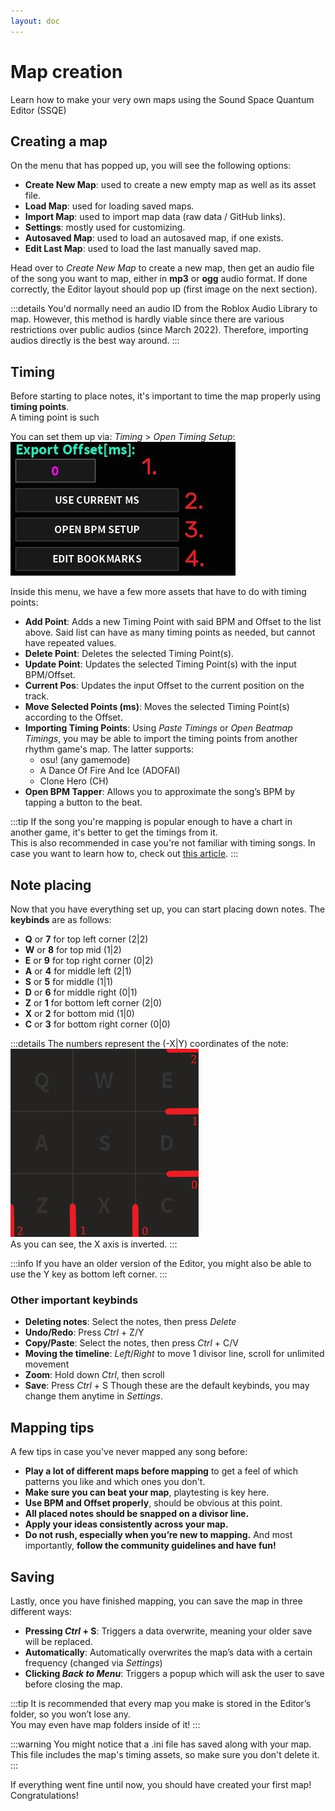 ```yaml
---
layout: doc
---
```


# Map creation
Learn how to make your very own maps using the Sound Space Quantum Editor (SSQE)

## Creating a map
On the menu that has popped up, you will see the following options:

- __Create New Map__: used to create a new empty map as well as its asset file.
- __Load Map__: used for loading saved maps.
- __Import Map__: used to import map data (raw data / GitHub links).
- __Settings__: mostly used for customizing.
- __Autosaved Map__: used to load an autosaved map, if one exists.
- __Edit Last Map__: used to load the last manually saved map.

Head over to _Create New Map_ to create a new map, then get an audio file of the song you want to map, either in __mp3__ or __ogg__ audio format.
If done correctly, the Editor layout should pop up (first image on the next section).

:::details
You'd normally need an audio ID from the Roblox Audio Library to map. However, this method is hardly viable since there are various restrictions over public audios (since March 2022).
Therefore, importing audios directly is the best way around.
:::

## Timing
Before starting to place notes, it's important to time the map properly using **timing points**.  
A timing point is such

You can set them up via: _Timing_ > _Open Timing Setup_:  
![TimingSetup](../public/src/map/timing.jpg)

Inside this menu, we have a few more assets that have to do with timing points:
- **Add Point**: Adds a new Timing Point with said BPM and Offset to the list above. Said list can have as many timing points as needed, but cannot have repeated values.
- **Delete Point**: Deletes the selected Timing Point(s).
- **Update Point**: Updates the selected Timing Point(s) with the input BPM/Offset.
- **Current Pos**: Updates the input Offset to the current position on the track.
- **Move Selected Points (ms)**: Moves the selected Timing Point(s) according to the Offset.
- **Importing Timing Points**: Using _Paste Timings_ or _Open Beatmap Timings_, you may be able to import the timing points from another rhythm game's map. The latter supports:
  - osu! (any gamemode)
  - A Dance Of Fire And Ice (ADOFAI)
  - Clone Hero (CH)
- **Open BPM Tapper**: Allows you to approximate the song’s BPM by tapping a button to the beat.

:::tip
If the song you're mapping is popular enough to have a chart in another game, it's better to get the timings from it.  
This is also recommended in case you're not familiar with timing songs.
In case you want to learn how to, check out [this article](/mapping/extra/manual-bpm-timing).
:::

## Note placing
Now that you have everything set up, you can start placing down notes. The **keybinds** are as follows:
- **Q** or **7** for top left corner (2|2)
- **W** or **8** for top mid (1|2)                         
- **E** or **9** for top right corner (0|2)
- **A** or **4** for middle left (2|1)
- **S** or **5** for middle (1|1)
- **D** or **6** for middle right (0|1)
- **Z** or **1** for bottom left corner (2|0)
- **X** or **2** for bottom mid (1|0)
- **C** or **3** for bottom right corner (0|0)

:::details
The numbers represent the (-X|Y) coordinates of the note:  
![GridCoords](../public/src/map/gridcoords.jpg)  
As you can see, the X axis is inverted.
:::

:::info
If you have an older version of the Editor, you might also be able to use the Y key as bottom left corner.
:::

### Other important keybinds
- **Deleting notes**: Select the notes, then press _Delete_
- **Undo/Redo**: Press _Ctrl_ + Z/Y
- **Copy/Paste**: Select the notes, then press _Ctrl_ + C/V
- **Moving the timeline**: _Left_/_Right_ to move 1 divisor line, scroll for unlimited movement
- **Zoom**: Hold down _Ctrl_, then scroll
- **Save**: Press _Ctrl_ + S
Though these are the default keybinds, you may change them anytime in _Settings_.

## Mapping tips
A few tips in case you've never mapped any song before:
- **Play a lot of different maps before mapping** to get a feel of which patterns you like and which ones you don't.
- **Make sure you can beat your map**, playtesting is key here.
- **Use BPM and Offset properly**, should be obvious at this point.
- **All placed notes should be snapped on a divisor line.**
- **Apply your ideas consistently across your map.**
- **Do not rush, especially when you’re new to mapping.**
And most importantly, **follow the community guidelines and have fun!**

## Saving
Lastly, once you have finished mapping, you can save the map in three different ways:
- **Pressing _Ctrl_ + S**: Triggers a data overwrite, meaning your older save will be replaced.
- **Automatically**: Automatically overwrites the map’s data with a certain frequency (changed via _Settings_)
- **Clicking _Back to Menu_**: Triggers a popup which will ask the user to save before closing the map.  

:::tip
It is recommended that every map you make is stored in the Editor’s folder, so you won’t lose any.  
You may even have map folders inside of it!
:::

:::warning
You might notice that a .ini file has saved along with your map.  
This file includes the map's timing assets, so make sure you don't delete it.
:::

If everything went fine until now, you should have created your first map! Congratulations!
